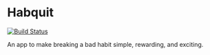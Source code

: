 # Habquit
[![Build Status](https://travis-ci.com/AquaMorph/Software-Engineering-2.svg?token=gcGu3kWa8nXjrapaxJ7Z&branch=master)](https://travis-ci.com/AquaMorph/Software-Engineering-2)

An app to make breaking a bad habit simple, rewarding, and exciting.
